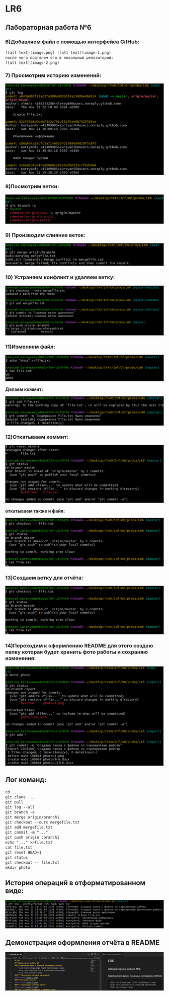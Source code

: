 # LR6
## Лабораторная работа №6
### 6)Добавляем файл с помощью интерфейса GitHub:
    ![alt text](image.png) ![alt text](image-1.png)
    после чего подтянем его в локальный репозиторий:
    ![alt text](image-2.png)
### 7) Просмотрим историю изменений:
![alt text](image-3.png)
### 8)Посмотрим ветки:
![alt text](image-4.png)
### 9) Производим слияние веток:
![alt text](image-5.png)
### 10) Устраняем конфликт и удаляем ветку:
![alt text](image-6.png)
### 11)Изменяем файл:
![alt text](image-7.png)

**Делаем коммит:**

![alt text](image-8.png)
### 12)Откатываем коммит:
![alt text](image-9.png)

**откатываем также и файл:**

![alt text](image-10.png)
### 13)Создаем ветку для отчёта:
![alt text](image-11.png)
### 14)Переходим к оформлению README для этого создаю папку которая будет хранить фото работы и сохраняю изменения:
![alt text](image-12.png)

## Лог команд:
```
cd ...
git clone ...
git pull
git log --all
git branch -a
git merge origin/branch1
git checkout --ours mergefile.txt
git add mergefile.txt
git commit -m "..."
git push origin :branch1
echo "..." >>file.txt
cat file.txt
git reset HEAD~1
git status
git checkout -- file.txt
mkdir photo
```
## История операций в отформатированном виде:
![alt text](image-13.png)
## Демонстрация оформления отчёта в README
![alt text](image-14.png)